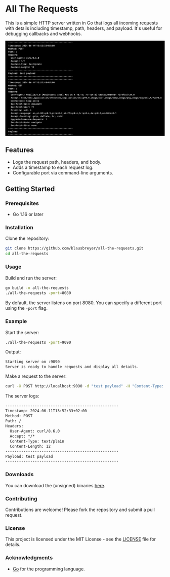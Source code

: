# All The Requests

This is a simple HTTP server written in Go that logs all incoming requests with details including timestamp, path, headers, and payload. It's useful for debugging callbacks and webhooks.

![Example](example.png)

## Features

- Logs the request path, headers, and body.
- Adds a timestamp to each request log.
- Configurable port via command-line arguments.

## Getting Started

### Prerequisites

- Go 1.16 or later

### Installation

Clone the repository:

```sh
git clone https://github.com/klausbreyer/all-the-requests.git
cd all-the-requests
```

### Usage

Build and run the server:

```sh
go build -o all-the-requests
./all-the-requests -port=8080
```

By default, the server listens on port 8080. You can specify a different port using the `-port` flag.

### Example

Start the server:

```sh
./all-the-requests -port=9090
```

Output:

```
Starting server on :9090
Server is ready to handle requests and display all details.
```

Make a request to the server:

```sh
curl -X POST http://localhost:9090 -d "test payload" -H "Content-Type: text/plain"
```

The server logs:

```
--------------------------------------------------
Timestamp: 2024-06-11T13:52:33+02:00
Method: POST
Path: /
Headers:
  User-Agent: curl/8.6.0
  Accept: */*
  Content-Type: text/plain
  Content-Length: 12
--------------------------------------------------
Payload: test payload
--------------------------------------------------
```

### Downloads

You can download the (unsigned) binaries [here](https://github.com/klausbreyer/all-the-requests/tags).

### Contributing

Contributions are welcome! Please fork the repository and submit a pull request.

### License

This project is licensed under the MIT License - see the [LICENSE](LICENSE) file for details.

### Acknowledgments

- [Go](https://golang.org/) for the programming language.
